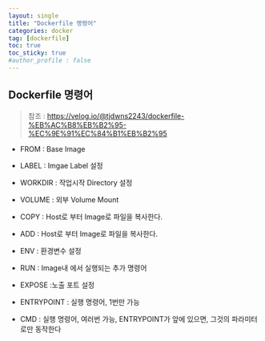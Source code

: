 ```yaml
---
layout: single
title: "Dockerfile 명령어"
categories: docker
tag: [dockerfile]
toc: true
toc_sticky: true
#author_profile : false
---
```


## Dockerfile 명령어

> 참조 : https://velog.io/@tjdwns2243/dockerfile-%EB%AC%B8%EB%B2%95-%EC%9E%91%EC%84%B1%EB%B2%95

* FROM : Base Image

* LABEL : Imgae Label 설정

* WORKDIR : 작업시작 Directory 설정

* VOLUME : 외부 Volume Mount

* COPY : Host로 부터 Image로 파일을 복사한다.

* ADD  : Host로 부터 Image로 파일을 복사한다.

* ENV : 환경변수 설정

* RUN : Image내 에서 실행되는 추가 명령어

* EXPOSE :노출 포트 설정

* ENTRYPOINT : 실행 명령어, 1번만 가능

* CMD : 실행 명령어, 여러번 가능, ENTRYPOINT가 앞에 있으면, 그것의 파라미터로만 동작한다
